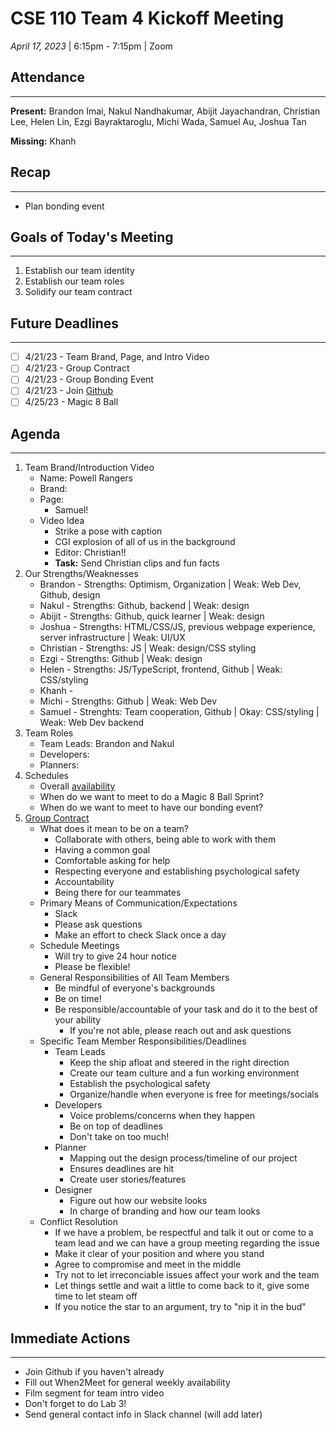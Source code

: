 # CSE 110 Team 4 Kickoff Meeting
*April 17, 2023* | 6:15pm - 7:15pm  | Zoom

## Attendance
___
**Present:** Brandon Imai, Nakul Nandhakumar, Abijit Jayachandran, Christian Lee, Helen Lin, Ezgi Bayraktaroglu, Michi Wada, Samuel Au, Joshua Tan

**Missing:** Khanh

## Recap
___
- Plan bonding event

## Goals of Today's Meeting
___
1. Establish our team identity
2. Establish our team roles
3. Solidify our team contract

## Future Deadlines
____
- [ ] 4/21/23 - Team Brand, Page, and Intro Video
- [ ] 4/21/23 - Group Contract
- [ ] 4/21/23 - Group Bonding Event
- [ ] 4/21/23 - Join [Github](https://github.com/cse110-sp23-group4)
- [ ] 4/25/23 - Magic 8 Ball

## Agenda
___
1. Team Brand/Introduction Video
   -  Name: Powell Rangers
   -  Brand:
   -  Page:
      -  Samuel!
   -  Video Idea
      -  Strike a pose with caption
      -  CGI explosion of all of us in the background
      -  Editor: Christian!!
      -  **Task:** Send Christian clips and fun facts
2. Our Strengths/Weaknesses
   - Brandon - Strengths: Optimism, Organization | Weak: Web Dev, Github, design
   - Nakul - Strengths: Github, backend | Weak: design
   - Abijit - Strengths: Github, quick learner | Weak: design
   - Joshua - Strengths: HTML/CSS/JS, previous webpage experience, server infrastructure | Weak: UI/UX
   - Christian - Strengths: JS | Weak: design/CSS styling
   - Ezgi - Strengths: Github | Weak: design
   - Helen - Strengths: JS/TypeScript, frontend, Github | Weak: CSS/styling
   - Khanh -
   - Michi - Strengths: Github | Weak: Web Dev
   - Samuel - Strenghts: Team cooperation, Github | Okay: CSS/styling | Weak: Web Dev backend
3. Team Roles
   - Team Leads: Brandon and Nakul
   - Developers:
   - Planners:
4. Schedules
   - Overall [availability](https://www.when2meet.com/?19763441-FfDjx)
   - When do we want to meet to do a Magic 8 Ball Sprint?
   - When do we want to meet to have our bonding event?
5. [Group Contract](https://ohiostate.pressbooks.pub/feptechcomm/chapter/7-project-communications/)
   - What does it mean to be on a team?
     - Collaborate with others, being able to work with them
     - Having a common goal
     - Comfortable asking for help
     - Respecting everyone and establishing psychological safety
     - Accountability
     - Being there for our teammates
   - Primary Means of Communication/Expectations
     - Slack
     - Please ask questions
     - Make an effort to check Slack once a day
   - Schedule Meetings
     - Will try to give 24 hour notice
     - Please be flexible!
   - General Responsibilities of All Team Members
     - Be mindful of everyone's backgrounds
     - Be on time!
     - Be responsible/accountable of your task and do it to the best of your ability
       - If you're not able, please reach out and ask questions
   - Specific Team Member Responsibilities/Deadlines
     - Team Leads
       - Keep the ship afloat and steered in the right direction
       - Create our team culture and a fun working environment
       - Establish the psychological safety
       - Organize/handle when everyone is free for meetings/socials
     - Developers
       - Voice problems/concerns when they happen
       - Be on top of deadlines
       - Don't take on too much!
     - Planner
       - Mapping out the design process/timeline of our project
       - Ensures deadlines are hit
       - Create user stories/features
     - Designer
       - Figure out how our website looks
       - In charge of branding and how our team looks
   - Conflict Resolution
     - If we have a problem, be respectful and talk it out or come to a team lead and we can have a group meeting regarding the issue
     - Make it clear of your position and where you stand
     - Agree to compromise and meet in the middle
     - Try not to let irreconciable issues affect your work and the team
     - Let things settle and wait a little to come back to it, give some time to let steam off
     - If you notice the star to an argument, try to "nip it in the bud"


## Immediate Actions
___
- Join Github if you haven't already
- Fill out When2Meet for general weekly availability
- Film segment for team intro video
- Don't forget to do Lab 3!
- Send general contact info in Slack channel (will add later)